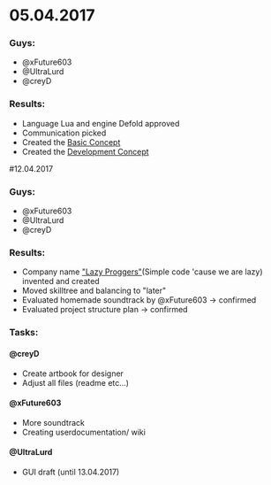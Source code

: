 # 05.04.2017

### Guys:		
- @xFuture603
- @UltraLurd
- @creyD

### Results:	
- Language Lua and engine Defold approved
- Communication picked
- Created the [Basic Concept](https://github.com/creyD/project_zero/blob/master/docs/concept/basic_concept.md)
- Created the [Development Concept](https://github.com/creyD/project_zero/blob/master/docs/concept/development_concept.md)

#12.04.2017

### Guys:
- @xFuture603
- @UltraLurd
- @creyD

### Results:
- Company name ["Lazy Proggers"](https://github.com/LazyProggers)(Simple code 'cause we are lazy) invented and created
- Moved skilltree and balancing to "later"
- Evaluated homemade soundtrack by @xFuture603 -> confirmed
- Evaluated project structure plan -> confirmed

### Tasks:
#### @creyD
- Create artbook for designer
- Adjust all files (readme etc...)

#### @xFuture603
- More soundtrack
- Creating userdocumentation/ wiki

#### @UltraLurd
- GUI draft (until 13.04.2017)